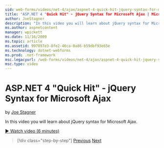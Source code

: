 ```yaml
---
uid: web-forms/videos/net-4/ajax/aspnet-4-quick-hit-jquery-syntax-for-microsoft-ajax
title: "ASP.NET 4 "Quick Hit" - jQuery Syntax for Microsoft Ajax | Microsoft Docs"
author: JoeStagner
description: "In this video you will learn about jQuery syntax for Microsoft Ajax."
ms.author: aspnetcontent
manager: wpickett
ms.date: 11/16/2009
ms.topic: article
ms.assetid: 997897e3-8fe2-46ca-8a86-b59dbf93e65e
ms.technology: dotnet-webforms
ms.prod: .net-framework
msc.legacyurl: /web-forms/videos/net-4/ajax/aspnet-4-quick-hit-jquery-syntax-for-microsoft-ajax
msc.type: video
---
```

ASP.NET 4 "Quick Hit" - jQuery Syntax for Microsoft Ajax
====================
by [Joe Stagner](https://github.com/JoeStagner)

In this video you will learn about jQuery syntax for Microsoft Ajax. 

[&#9654; Watch video (6 minutes)](https://channel9.msdn.com/Blogs/ASP-NET-Site-Videos/aspnet-4-quick-hit-jquery-syntax-for-microsoft-ajax)

>[!div class="step-by-step"]
[Previous](aspnet-4-quick-hit-the-scriptloader.md)
[Next](aspnet-4-quick-hit-ajax-data-templates.md)